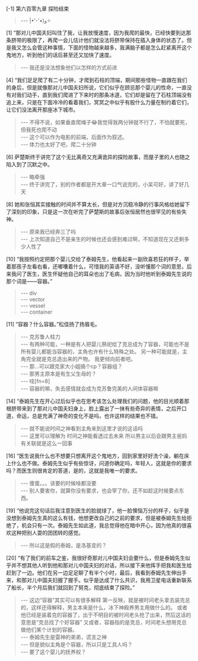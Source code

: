 
[-1] 第六百零九章 探险结束
>--- |•'-'•)و✧<br>

[1] “那对儿中国夫妇叫住了我，让我放慢速度，因为我爬的最快，已经快要到达那条脐带的极限了，再爬一会儿估计他们就没法将脐带保持在插入身体的状态了。但是我又怎么会管这种事情，下面的怪物越来越多，我满脑子都是怎么赶紧离开这个鬼地方，听到他们的话后甚至还又加快了速度。
>--- 我还是没法想象他们以怎样的方式前进<br>

[4] “我们足足爬了有二十分钟，才爬到石柱的顶端，期间那些怪物一直跟在我们的身后，但是就像那对儿中国夫妇所说，它们似乎在顾忌那个婴儿的性命，一直没有对我们动手，直到我们爬进了下来时的那条冰道，它们却是留在了石柱顶端没有追上来，只是在下面冷冷的看着我们，冥冥之中似乎有股什么力量在制约着它们，让它们没法离开那座冰下城市。
>--- 不得不说，如果垂直爬绳子😂我觉得我两分钟就不行了，不怕就要死，但我死也爬不动<br>
>--- 这个可以作为电影的前端，后面作为叙述。<br>
>--- 体力也太好了吧，爬二十分钟<br>

[6] 萨楚斯终于讲完了这个无比离奇又充满诡异的探险故事，而屋子里的人也随之陷入到了沉默之中。
>--- 略牵强<br>
>--- 终于讲完了，别的作者都是开大章一口气说完的，小呆可好，讲了好几天<br>

[8] 她和张恒其实接触的时间并不算太长，但是对方沉稳冷静的行事风格给她留下了深刻的印象，只是这一次在听完了萨楚斯的故事后张恒居然也很罕见的有些失神。
>--- 原来我已经奔三了吗<br>
>--- 上次知道自己不是亲生的时候也还会感到难过啊，不知道现在又还剩多少人性了<br>

[10] “我按照约定把那个婴儿交给了泰姆先生，他看起来一副欣喜若狂的样子，举着那孩子左看右看，还嘟囔着什么，可惜我的英语不好，没听懂那个词的意思，后来我问了医生，医生怀疑他自己的耳朵也出了毛病，因为当时他听到泰姆先生说的那个词是——容器。”
>--- div<br>
>--- vector<br>
>--- vessel<br>
>--- container<br>

[11] “容器？什么容器。”松佳扬了扬眉毛。
>--- 克苏鲁人柱力<br>
>--- 有两种可能，一种是有人把婴儿祭祀给了克总成为了容器，可能也不是所有婴儿都能当容器的，主角也许有什么特殊之处。
另一种可能就是，主角完全就是克总造出来的产物。
我更倾向前者吧。<br>
>--- 那…可以跟克家大小姐搞个cp？容器组？<br>
>--- 那男主原本是有生父生母的？<br>
>--- 哇[fn=8]<br>
>--- 容器的嘛，失去感情就会成为克苏鲁完美的人间体容器嘛<br>

[14] “泰姆先生在开心过后似乎也在思考该怎么处理我们的问题，他的目光顺着那根脐带来到了那对儿中国夫妇身上，脸上露出了一抹有些奇异的表情，之后开口道，命运，总是充满了神奇的变化不是吗，也许这样的结果也不错。
>--- 就不能说时间之神看到主角来到这里才说的这话吗<br>
>--- 这里可以理解为  时间之神能看透过去未来  所以男主以后会跟男主爸妈有关联就是这么一回事<br>

[16] “医生说我什么也不想要只想离开这个鬼地方，回到家里好好洗个澡，躺在床上什么也不做。泰姆先生似乎有些惊讶，问道你确定吗，年轻人，这就是你的要求吗？而医生则很肯定的答道，是的，这就是我唯一的要求。
>--- 傻蛋。。。该要的时候啥都没要<br>
>--- 别人要害你，就算你没有要求，也会宰了你，还不如趁这时候要点东西。<br>

[19] “他说完这句话后我注意到医生的脸就绿了，他一脸懊恼万分的样子，似乎是没想到泰姆先生真的这么有钱，他想更改自己的之前的要求，但是被泰姆先生给拒绝了，机会只有一次。泰姆先生如此道，我总觉得他在暗中开心，因为他真的很喜欢这种把别人耍的团团转的感觉。
>--- 所以这是假的泰姆，是洛基变的？<br>

[20] “有了我们的前车之鉴，我很好奇那对儿中国夫妇会要什么，但是泰姆先生似乎并不想其他人听到他和那对儿中国夫妇的对话，所以接下来他挥手把我和医生给赶到了一边。他们在另一边足足聊了有半个小时，最后，我看到泰姆先生伸出手来，和那对儿中国夫妇握了握手。似乎是达成了什么共识，我用卫星电话重新联系了船长，半个月后我们就回到了努克，彻底结束了探险。”
>--- 这边“容器”其实可以有很多解释
第一反映，就是被时间老头拿去装克总的，这样还得解释，男主本来是什么，冰下神殿养男主用做什么的。
或者他已经是装着克的容器了，出于不明目的被时间老头抢了出来，然后这话的意思是“克总找了个好容器”
又或者，容器指的是克总，时间老头想用克总做他们某个计划的容器。<br>
>--- 泰姆先生是雷神的弟弟，谎言之神<br>
>--- 但是貌似主角是个容器，所以只是工具人吗？<br>
>--- 要了这个婴儿的抚养权？<br>
